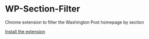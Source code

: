 WP-Section-Filter
=================

Chrome extension to filter the Washington Post homepage by section

[Install the extension](https://github.com/seanpmcb/WP-Section-Filter/blob/master/WP-Section-Filter.crx?raw=true)
